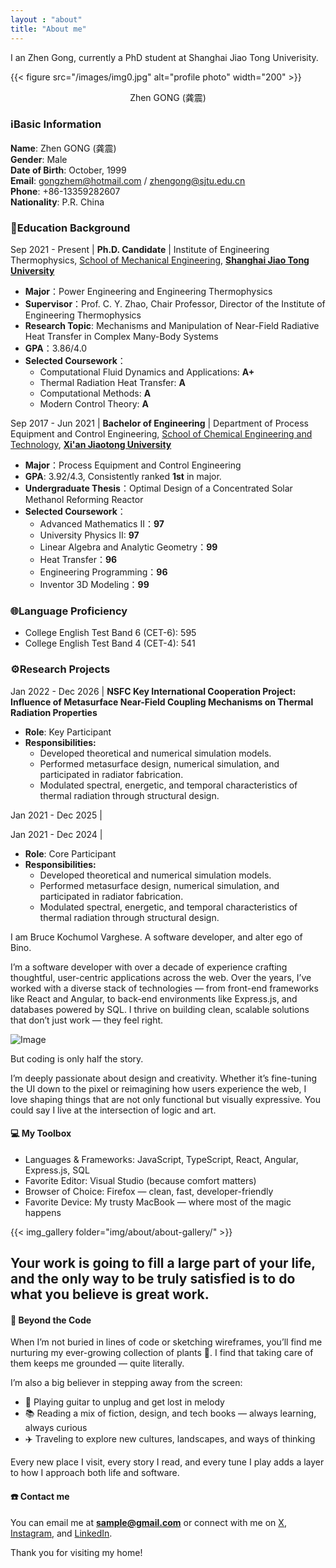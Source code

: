 ```yaml
---
layout : "about"
title: "About me"
---
```


I an Zhen Gong, currently  a PhD student at Shanghai Jiao Tong Univerisity.

{{< figure src="/images/img0.jpg" alt="profile photo" width="200" >}}

<div style="text-align: center;">Zhen GONG (龚震)</div>



### ℹ️Basic Information

**Name**: Zhen GONG (龚震)  
**Gender**: Male    
**Date of Birth**: October, 1999  
**Email**: [gongzhem@hotmail.com](mailto:gongzhem@hotmail.com) / [zhengong@sjtu.edu.cn](mailto:zhengong@sjtu.edu.cn)  
**Phone**: +86-13359282607  
**Nationality**: P.R. China

### 🏫Education Background

Sep 2021 - Present | **Ph.D. Candidate** | Institute of Engineering Thermophysics, [School of Mechanical Engineering](https://me.sjtu.edu.cn/en/), **[Shanghai Jiao Tong University](https://https://en.sjtu.edu.cn/)**
- **Major**：Power Engineering and Engineering Thermophysics
- **​Supervisor**：Prof. C. Y. Zhao, Chair Professor, Director of the Institute of Engineering Thermophysics
- **​Research Topic**: Mechanisms and Manipulation of Near-Field Radiative Heat Transfer in Complex Many-Body Systems
- **GPA**：3.86/4.0
- **​Selected Coursework**：  
    - Computational Fluid Dynamics and Applications: **A+**  
    - Thermal Radiation Heat Transfer: **A**
    - Computational Methods: **A**
    - Modern Control Theory: **A**

Sep 2017 - Jun 2021 | **Bachelor of Engineering** | Department of Process Equipment and Control Engineering, [School of Chemical Engineering and Technology](https://clet.xjtu.edu.cn/english/Home.htm), **[Xi'an Jiaotong University](https://https://en.xjtu.edu.cn/)** 
- **Major**：Process Equipment and Control Engineering
- **GPA**: 3.92/4.3, Consistently ranked **1st** in major.
- **Undergraduate Thesis**：Optimal Design of a Concentrated Solar Methanol Reforming Reactor
- **​Selected Coursework**：  
    - Advanced Mathematics II：**97**
    - University Physics II: **97**
    - Linear Algebra and Analytic Geometry：**99**
    - Heat Transfer：**96**
    - Engineering Programming：**96**
    - Inventor 3D Modeling：**99**

### 🌐Language Proficiency
- College English Test Band 6 (CET-6): 595
- College English Test Band 4 (CET-4): 541

### ⚙️Research Projects
Jan 2022 - Dec 2026 | **NSFC Key International Cooperation Project: Influence of Metasurface Near-Field Coupling Mechanisms on Thermal Radiation Properties**
- **Role**: Key Participant  
- **Responsibilities:**
    - Developed theoretical and numerical simulation models.
    - Performed metasurface design, numerical simulation, and participated in radiator fabrication.
    - Modulated spectral, energetic, and temporal characteristics of thermal radiation through structural design.

Jan 2021 - Dec 2025 | 

Jan 2021 - Dec 2024 | 
- **Role**: Core Participant  
- **Responsibilities:**
    - Developed theoretical and numerical simulation models.
    - Performed metasurface design, numerical simulation, and participated in radiator fabrication.
    - Modulated spectral, energetic, and temporal characteristics of thermal radiation through structural design.

I am Bruce Kochumol Varghese. A software developer, and alter ego of Bino.

I’m a software developer with over a decade of experience crafting thoughtful, user-centric applications across the web. Over the years, I’ve worked with a diverse stack of technologies — from front-end frameworks like React and Angular, to back-end environments like Express.js, and databases powered by SQL. I thrive on building clean, scalable solutions that don’t just work — they feel right.

![Image](/img/about/about-2.jpg)

But coding is only half the story.

I’m deeply passionate about design and creativity. Whether it’s fine-tuning the UI down to the pixel or reimagining how users experience the web, I love shaping things that are not only functional but visually expressive. You could say I live at the intersection of logic and art.  

#### 💻 My Toolbox
- Languages & Frameworks: JavaScript, TypeScript, React, Angular, Express.js, SQL
- Favorite Editor: Visual Studio (because comfort matters)
- Browser of Choice: Firefox — clean, fast, developer-friendly
- Favorite Device: My trusty MacBook — where most of the magic happens


{{< img_gallery folder="img/about/about-gallery/"  >}}

## Your work is going to fill a large part of your life, and the only way to be truly satisfied is to do what you believe is great work.

#### 🌿 Beyond the Code

When I’m not buried in lines of code or sketching wireframes, you’ll find me nurturing my ever-growing collection of plants 🌱. I find that taking care of them keeps me grounded — quite literally.

I’m also a big believer in stepping away from the screen:  
- 🎸 Playing guitar to unplug and get lost in melody
- 📚 Reading a mix of fiction, design, and tech books — always learning, always curious
- ✈️ Traveling to explore new cultures, landscapes, and ways of thinking

Every new place I visit, every story I read, and every tune I play adds a layer to how I approach both life and software.

#### ☎️ Contact me

You can email me at **sample@gmail.com** or connect with me on [X](), [Instagram](), and [LinkedIn]().

Thank you for visiting my home!

